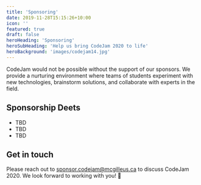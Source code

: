 ```yaml
---
title: 'Sponsoring'
date: 2019-11-28T15:15:26+10:00
icon: ''
featured: true
draft: false
heroHeading: 'Sponsoring'
heroSubHeading: 'Help us bring CodeJam 2020 to life'
heroBackground: 'images/codejam14.jpg'
---
```


CodeJam would not be possible without the support of our sponsors. We provide a nurturing environment where teams of students experiment with new technologies, brainstorm solutions, and collaborate with experts in the field.

## Sponsorship Deets

- TBD
- TBD
- TBD

## Get in touch

Please reach out to [sponsor.codejam@mcgilleus.ca](mailto:sponsor.codejam@mcgilleus.ca) to discuss CodeJam 2020.
We look forward to working with you! 🤝
